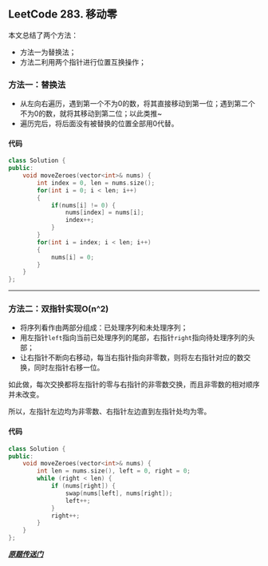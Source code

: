 ## LeetCode 283. 移动零
本文总结了两个方法：
* 方法一为替换法；
* 方法二利用两个指针进行位置互换操作；

### 方法一：替换法
- 从左向右遍历，遇到第一个不为0的数，将其直接移动到第一位；遇到第二个不为0的数，就将其移动到第二位；以此类推~
- 遍历完后，将后面没有被替换的位置全部用0代替。

#### 代码
```cpp
class Solution {
public:
    void moveZeroes(vector<int>& nums) {
        int index = 0, len = nums.size();
        for(int i = 0; i < len; i++)
        {
            if(nums[i] != 0) {
                nums[index] = nums[i];
                index++;
            }
        }
        for(int i = index; i < len; i++)
        {
            nums[i] = 0;
        }
    }
};
```
---


### 方法二：双指针实现O(n^2)
- 将序列看作由两部分组成：已处理序列和未处理序列；
- 用左指针`left`指向当前已处理序列的尾部，右指针`right`指向待处理序列的头部；
- 让右指针不断向右移动，每当右指针指向非零数，则将左右指针对应的数交换，同时左指针右移一位。

如此做，每次交换都将左指针的零与右指针的非零数交换，而且非零数的相对顺序并未改变。

所以，左指针左边均为非零数、右指针左边直到左指针处均为零。


#### 代码
```cpp
class Solution {
public:
    void moveZeroes(vector<int>& nums) {
        int len = nums.size(), left = 0, right = 0;
        while (right < len) {
            if (nums[right]) {
                swap(nums[left], nums[right]);
                left++;
            }
            right++;
        }
    }
};
```

_**[原题传送门](https://leetcode-cn.com/problems/move-zeroes/)**_
